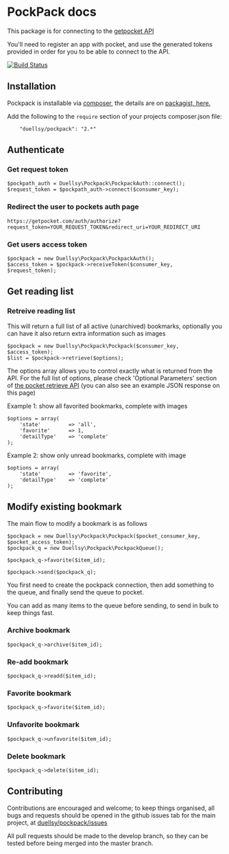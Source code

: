# PockPack docs

This package is for connecting to the [getpocket API](http://getpocket.com/developer/)

You'll need to register an app with pocket, and use the generated tokens provided in order for you to be able to connect to the API.

[![Build Status](https://travis-ci.org/duellsy/pockpack.png?branch=master)](https://travis-ci.org/duellsy/pockpack)

## Installation

Pockpack is installable via [composer](http://getcomposer.org/doc/00-intro.md), the details are on [packagist, here.](https://packagist.org/packages/duellsy/pockpack)

Add the following to the `require` section of your projects composer.json file:
```
    "duellsy/pockpack": "2.*"
```

## Authenticate

### Get request token

```
$pockpath_auth = Duellsy\Pockpack\PockpackAuth::connect();
$request_token = $pockpath_auth->connect($consumer_key);
```

### Redirect the user to pockets auth page

```
https://getpocket.com/auth/authorize?request_token=YOUR_REQUEST_TOKEN&redirect_uri=YOUR_REDIRECT_URI
```

### Get users access token

```
$pockpack = new Duellsy\Pockpack\PockpackAuth();
$access_token = $pockpack->receiveToken($consumer_key, $request_token);
```

## Get reading list

### Retreive reading list
This will return a full list of all active (unarchived) bookmarks, optionally
you can have it also return extra information such as images

```
$pockpack = new Duellsy\Pockpack\Pockpack($consumer_key, $access_token);
$list = $pockpack->retrieve($options);
```

The options array allows you to control exactly what is returned from the API.
For the full list of options, please check 'Optional Parameters' section of [the pocket retrieve API](http://getpocket.com/developer/docs/v3/retrieve) (you can also see an example JSON response on this page)

Example 1: show all favorited bookmarks, complete with images
```
$options = array(
    'state'         => 'all',
    'favorite'      => 1,
    'detailType'    => 'complete'
);
```

Example 2: show only unread bookmarks, complete with image
```
$options = array(
    'state'         => 'favorite',
    'detailType'    => 'complete'
);
```

## Modify existing bookmark

The main flow to modify a bookmark is as follows

```
$pockpack = new Duellsy\Pockpack\Pockpack($pocket_consumer_key, $pocket_access_token);
$pockpack_q = new Duellsy\Pockpack\PockpackQueue();

$pockpack_q->favorite($item_id);

$pockpack->send($pockpack_q);
```

You first need to create the pockpack connection, then add something to the
queue, and finally send the queue to pocket.

You can add as many items to the queue before sending, to send in bulk to
keep things fast.

### Archive bookmark

```
$pockpack_q->archive($item_id);
```

### Re-add bookmark

```
$pockpack_q->readd($item_id);
```

### Favorite bookmark

```
$pockpack_q->favorite($item_id);
```

### Unfavorite bookmark

```
$pockpack_q->unfavorite($item_id);
```

### Delete bookmark

```
$pockpack_q->delete($item_id);
```


## Contributing

Contributions are encouraged and welcome; to keep things organised, all bugs and requests should be
opened in the github issues tab for the main project, at [duellsy/pockpack/issues](https://github.com/duellsy/pockpack/issues)

All pull requests should be made to the develop branch, so they can be tested before being merged into the master branch.
